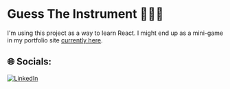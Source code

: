 # Guess The Instrument 🎹🎸🥁

I'm using this project as a way to learn React. I might end up as a mini-game in my portfolio site [currently here](https://marcosbacon.com/url).

## 🌐 Socials:
[![LinkedIn](https://img.shields.io/badge/LinkedIn-%230077B5.svg?logo=linkedin&logoColor=white)](https://www.linkedin.com/in/marcos-bacon/)

